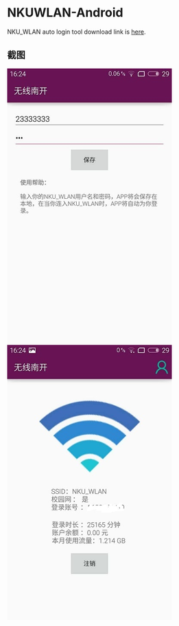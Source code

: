 # NKUWLAN-Android

NKU_WLAN auto login tool
download link is [here](http://nku.futureer.net/apk/wireless-nu-0.9apk).


## 截图
![account](account.jpg)
![info](info.jpg)
